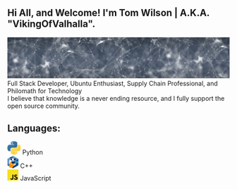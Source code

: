 ## Hi All, and Welcome! I'm Tom Wilson | A.K.A. "VikingOfValhalla".
![](https://raw.githubusercontent.com/VikingOfValhalla/VikingOfValhalla/main/banner-gaa30b56aa_1280%20(1).jpg)
Full Stack Developer, Ubuntu Enthusiast, Supply Chain Professional, and Philomath for Technology <br>
I believe that knowledge is a never ending resource, and I fully support the open source community.

## Languages:
<img src="https://raw.githubusercontent.com/VikingOfValhalla/VikingOfValhalla/main/1887_python.png" alt="Your image title" width="30"/> Python <br>
<img src="https://raw.githubusercontent.com/VikingOfValhalla/VikingOfValhalla/main/thinkcpp.png" alt="Your image title" width="25"/>  C++ <br>
<img src="https://raw.githubusercontent.com/VikingOfValhalla/VikingOfValhalla/main/8009-java-js.png" alt="Your image title" width="25"/>  JavaScript <br>


